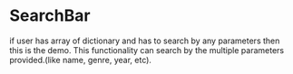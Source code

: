 # SearchBar
if user has array of dictionary and has to search by any parameters then this is the demo.
This functionality can search by the multiple parameters provided.(like name, genre, year, etc).
